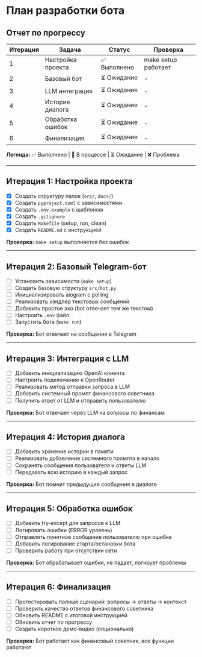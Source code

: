 # План разработки бота

## Отчет по прогрессу

| Итерация | Задача | Статус | Проверка |
|----------|--------|--------|----------|
| 1 | Настройка проекта | ✅ Выполнено | make setup работает |
| 2 | Базовый бот | ⏳ Ожидание | - |
| 3 | LLM интеграция | ⏳ Ожидание | - |
| 4 | История диалога | ⏳ Ожидание | - |
| 5 | Обработка ошибок | ⏳ Ожидание | - |
| 6 | Финализация | ⏳ Ожидание | - |

**Легенда:** ✅ Выполнено | 🔄 В процессе | ⏳ Ожидание | ❌ Проблема

---

## Итерация 1: Настройка проекта

- [x] Создать структуру папок (`src/`, `docs/`)
- [x] Создать `pyproject.toml` с зависимостями
- [x] Создать `.env.example` с шаблоном
- [x] Создать `.gitignore`
- [x] Создать `Makefile` (setup, run, clean)
- [x] Создать `README.md` с инструкцией

**Проверка:** `make setup` выполняется без ошибок

---

## Итерация 2: Базовый Telegram-бот

- [ ] Установить зависимости (`make setup`)
- [ ] Создать базовую структуру `src/bot.py`
- [ ] Инициализировать aiogram с polling
- [ ] Реализовать хэндлер текстовых сообщений
- [ ] Добавить простое эхо (bot отвечает тем же текстом)
- [ ] Настроить `.env` файл
- [ ] Запустить бота (`make run`)

**Проверка:** Бот отвечает на сообщения в Telegram

---

## Итерация 3: Интеграция с LLM

- [ ] Добавить инициализацию OpenAI клиента
- [ ] Настроить подключение к OpenRouter
- [ ] Реализовать метод отправки запроса в LLM
- [ ] Добавить системный промпт финансового советника
- [ ] Получить ответ от LLM и отправить пользователю

**Проверка:** Бот отвечает через LLM на вопросы по финансам

---

## Итерация 4: История диалога

- [ ] Добавить хранение истории в памяти
- [ ] Реализовать добавление системного промпта в начало
- [ ] Сохранять сообщения пользователя и ответы LLM
- [ ] Передавать всю историю в каждый запрос

**Проверка:** Бот помнит предыдущие сообщения в диалоге

---

## Итерация 5: Обработка ошибок

- [ ] Добавить try-except для запросов к LLM
- [ ] Логировать ошибки (ERROR уровень)
- [ ] Отправлять понятное сообщение пользователю при ошибке
- [ ] Добавить логирование старта/остановки бота
- [ ] Проверить работу при отсутствии сети

**Проверка:** Бот обрабатывает ошибки, не падает, логирует проблемы

---

## Итерация 6: Финализация

- [ ] Протестировать полный сценарий: вопросы → ответы → контекст
- [ ] Проверить качество ответов финансового советника
- [ ] Обновить README с итоговой инструкцией
- [ ] Обновить отчет по прогрессу
- [ ] Создать короткое демо-видео (опционально)

**Проверка:** Бот работает как финансовый советник, все функции работают

